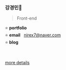 ### 강경민👋

> Front-end

<!-- 0000.00.00 -->
⭐ **portfolio**   
⭐ **email**&nbsp;&nbsp;&nbsp;nirex7@naver.com  
⭐ **blog**&nbsp;&nbsp;&nbsp;

<br/>

[more details](https://github.com/minomad/Portfolio)